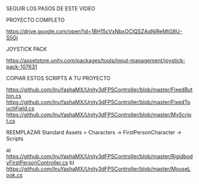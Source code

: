 SEGUIR LOS PASOS DE ESTE VIDEO


PROYECTO COMPLETO

https://drive.google.com/open?id=1BH15cVxNbxOClQSZAqNjReMtG8U-S5Gj

JOYSTICK PACK

https://assetstore.unity.com/packages/tools/input-management/joystick-pack-107631

COPIAR ESTOS SCRIPTS A TU PROYECTO

https://github.com/InuYashaMX/Unity3dFPSController/blob/master/FixedButton.cs
https://github.com/InuYashaMX/Unity3dFPSController/blob/master/FixedTouchField.cs
https://github.com/InuYashaMX/Unity3dFPSController/blob/master/MyScript.cs

REEMPLAZAR Standard Assets > Characters -> FirstPersonCharacter -> Scripts

a) https://github.com/InuYashaMX/Unity3dFPSController/blob/master/RigidbodyFirstPersonController.cs
b) https://github.com/InuYashaMX/Unity3dFPSController/blob/master/MouseLook.cs


